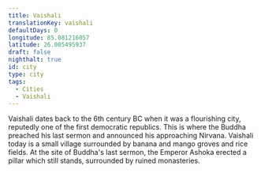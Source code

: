 ```yaml
---
title: Vaishali
translationKey: vaishali
defaultDays: 0
longitude: 85.081216057
latitude: 26.005495937
draft: false
nighthalt: true
id: city
type: city
tags:
  - Cities
  - Vaishali
---
```

Vaishali dates back to the 6th century BC when it was a flourishing city, reputedly one of the first democratic republics. This is where the Buddha preached his last sermon and announced his approaching Nirvana. Vaishali today is a small village surrounded by banana and mango groves and rice fields. At the site of Buddha's last sermon, the Emperor Ashoka erected a pillar which still stands, surrounded by ruined monasteries.